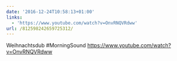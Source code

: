 ```yaml
---
date: '2016-12-24T10:58:13+01:00'
links:
  - 'https://www.youtube.com/watch?v=OnvRNQVRdww'
url: /812598242659725312/
---
```

Weihnachtsdub #MorningSound https://www.youtube.com/watch?v=OnvRNQVRdww
